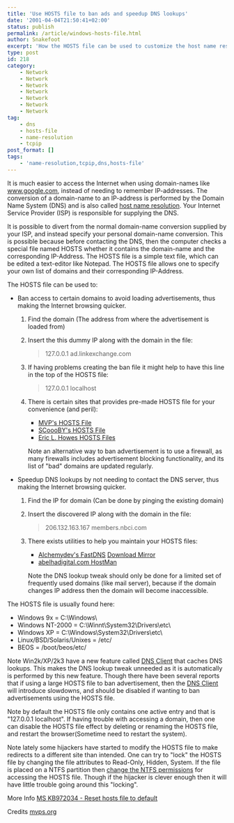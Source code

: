 ```yaml
---
title: 'Use HOSTS file to ban ads and speedup DNS lookups'
date: '2001-04-04T21:50:41+02:00'
status: publish
permalink: /article/windows-hosts-file.html
author: Snakefoot
excerpt: 'How the HOSTS file can be used to customize the host name resolution.'
type: post
id: 218
category:
    - Network
    - Network
    - Network
    - Network
    - Network
    - Network
    - Network
tag:
    - dns
    - hosts-file
    - name-resolution
    - tcpip
post_format: []
tags:
    - 'name-resolution,tcpip,dns,hosts-file'
---
```

It is much easier to access the Internet when using domain-names like www.google.com, instead of needing to remember IP-addresses. The conversion of a domain-name to an IP-address is performed by the Domain Name System (DNS) and is also called [host name resolution](/article/windows-host-name-resolution.html). Your Internet Service Provider (ISP) is responsible for supplying the DNS.  
  
 It is possible to divert from the normal domain-name conversion supplied by your ISP, and instead specify your personal domain-name conversion. This is possible because before contacting the DNS, then the computer checks a special file named HOSTS whether it contains the domain-name and the corresponding IP-Address. The HOSTS file is a simple text file, which can be edited a text-editor like Notepad. The HOSTS file allows one to specify your own list of domains and their corresponding IP-Address.  
  
 The HOSTS file can be used to:

- Ban access to certain domains to avoid loading advertisements, thus making the Internet browsing quicker. 
  1. Find the domain (The address from where the advertisement is loaded from)
  2. Insert the this dummy IP along with the domain in the file:
     > 127.0.0.1 ad.linkexchange.com
  3. If having problems creating the ban file it might help to have this line in the top of the HOSTS file:
     > 127.0.0.1 localhost
  4. There is certain sites that provides pre-made HOSTS file for your convenience (and peril): 
      - [MVP's HOSTS File](http://www.mvps.org/winhelp2002/hosts.htm)
      - [SCoooBY's HOSTS File](http://www.geocities.com/drdole/)
      - [Eric L. Howes HOSTS Files](http://www.spywarewarrior.com/uiuc/index.html)
       
       Note an alternative way to ban advertisement is to use a firewall, as many firewalls includes advertisement blocking functionality, and its list of "bad" domains are updated regularly.
- Speedup DNS lookups by not needing to contact the DNS server, thus making the Internet browsing quicker. 
  1. Find the IP for domain (Can be done by pinging the existing domain)
  2. Insert the discovered IP along with the domain in the file:
     > 206.132.163.167 members.nbci.com
  3. There exists utilities to help you maintain your HOSTS files: 
      - [Alchemydev's FastDNS](http://smallvoid.orgfree.com/?file=fastdns36.zip) [Download Mirror](http://www.geocities.com/drdole/Apps/FastDnsv3.6.zip)
      - [abelhadigital.com HostMan](http://www.abelhadigital.com/)
       
       Note the DNS lookup tweak should only be done for a limited set of frequently used domains (like mail server), because if the domain changes IP address then the domain will become inaccessible.
 
 The HOSTS file is usually found here:
- Windows 9x = C:\\Windows\\
- Windows NT-2000 = C:\\Winnt\\System32\\Drivers\\etc\\
- Windows XP = C:\\Windows\\System32\\Drivers\\etc\\
- Linux/BSD/Solaris/Unixes = /etc/
- BEOS = /boot/beos/etc/
 
 Note Win2k/XP/2k3 have a new feature called [DNS Client](/article/winnt-services-dnscache.html) that caches DNS lookups. This makes the DNS lookup tweak unneeded as it is automatically is performed by this new feature. Though there have been several reports that if using a large HOSTS file to ban advertisement, then the [DNS Client](/article/winnt-services-dnscache.html) will introduce slowdowns, and should be disabled if wanting to ban advertisements using the HOSTS file.  
  
 Note by default the HOSTS file only contains one active entry and that is "127.0.0.1 localhost". If having trouble with accessing a domain, then one can disable the HOSTS file effect by deleting or renaming the HOSTS file, and restart the browser(Sometime need to restart the system).  
  
 Note lately some hijackers have started to modify the HOSTS file to make redirects to a different site than intended. One can try to "lock" the HOSTS file by changing the file attributes to Read-Only, Hidden, System. If the file is placed on a NTFS partition then [change the NTFS permissions](/article/ntfs-access-control.html) for accessing the HOSTS file. Though if the hijacker is clever enough then it will have little trouble going around this "locking".  
  
 More Info [MS KB972034 - Reset hosts file to default](http://support.microsoft.com/kb/972034 "How do I reset the hosts file back to the default?")  
  
 Credits [mvps.org](http://www.mvps.org/winhelp2002/hosts.htm)